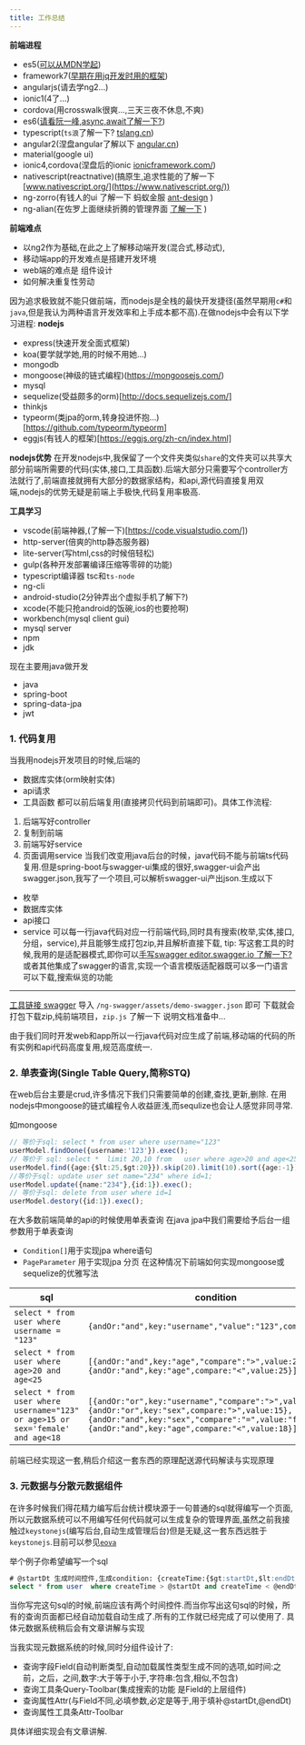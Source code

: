 ```yaml
---
title: 工作总结
---
```

**前端进程**
* es5([可以从MDN学起](https://developer.mozilla.org/zh-CN/))
* framework7([早期在用jq开发时用的框架](https://framework7.io/))
* angularjs(请去学ng2...)
* ionic1(4了...)
* cordova(用crosswalk很爽...,三天三夜不休息,不爽)
* es6([请看阮一峰,async,await了解一下?](http://es6.ruanyifeng.com/))
* typescript(`ts浪`了解一下? [tslang.cn](http://tslang.cn/))
* angular2(涅盘angular了解以下 [angular.cn](https://angular.cn/))
* material(google ui)
* ionic4,cordova(涅盘后的ionic [ionicframework.com/](https://ionicframework.com/))
* nativescript(reactnative)(搞原生,追求性能的了解一下 [www.nativescript.org/](https://www.nativescript.org/))
* ng-zorro(有钱人的ui 了解一下  蚂蚁金服 [ant-design](https://ng.ant.design/docs/introduce/zh) )
* ng-alian(在佐罗上面继续折腾的管理界面 [了解一下](https://ng-alain.com/) )

**前端难点**    
* 以ng2作为基础,在此之上了解移动端开发(混合式,移动式),
* 移动端app的开发难点是搭建开发环境
* web端的难点是 组件设计
* 如何解决重复性劳动

因为追求极致就不能只做前端，而nodejs是全栈的最快开发捷径(虽然早期用``c#``和``java``,但是我认为两种语言开发效率和上手成本都不高).在做nodejs中会有以下学习进程:
**nodejs**
* express(快速开发全面式框架)
* koa(要学就学她,用的时候不用她...)
* mongodb
* mongoose(神级的链式编程)(https://mongoosejs.com/)
* mysql
* sequelize(受益颇多的orm)[http://docs.sequelizejs.com/]
* thinkjs
* typeorm(类jpa的orm,转身投进怀抱...)[https://github.com/typeorm/typeorm]
* eggjs(有钱人的框架)[https://eggjs.org/zh-cn/index.html]

**nodejs优势**
在开发nodejs中,我保留了一个文件夹类似``share``的文件夹可以共享大部分前端所需要的代码(实体,接口,工具函数).后端大部分只需要写个controller方法就行了,前端直接就拥有大部分的数据家结构，和api,源代码直接复用双端,nodejs的优势无疑是前端上手极快,代码复用率极高.

**工具学习**
* vscode(前端神器,(了解一下)[https://code.visualstudio.com/])
* http-server(倍爽的http静态服务器)
* lite-server(写html,css的时候倍轻松)
* gulp(各种开发部署编译压缩等零碎的功能)
* typescript编译器 tsc和``ts-node``
* ng-cli
* android-studio(2分钟弄出个虚拟手机了解下?)
* xcode(不能只抢android的饭碗,ios的也要抢啊)
* workbench(mysql client gui)
* mysql server
* npm 
* jdk


现在主要用java做开发
* java
* spring-boot
* spring-data-jpa
* jwt


### 1. 代码复用
当我用nodejs开发项目的时候,后端的
* 数据库实体(orm映射实体)
* api请求
* 工具函数
都可以前后端复用(直接拷贝代码到前端即可)。具体工作流程:

1. 后端写好controller
2. 复制到前端
3. 前端写好service
4. 页面调用service
当我们改变用java后台的时候，java代码不能与前端ts代码复用.但是spring-boot与swagger-ui集成的很好,swagger-ui会产出swagger.json,我写了一个项目,可以解析swagger-ui产出json.生成以下
* 枚举
* 数据库实体
* api接口
* service
可以每一行java代码对应一行前端代码,同时具有搜索(枚举,实体,接口,分组，service),并且能够生成打包zip,并且解析直接下载,
tip: 写这套工具的时候,我用的是适配器模式,即你可以[手写swagger editor.swagger.io 了解一下?](https://editor.swagger.io/)或者其他集成了swagger的语言,实现一个语言模版适配器既可以多一门语言可以下载,搜索纵览的功能

-----------

[工具链接 swagger](https://24wings.github.io/ng-swagger/)
导入 ``/ng-swagger/assets/demo-swagger.json`` 即可 下载就会打包下载zip,纯前端项目，``zip.js`` 了解一下
说明文档准备中...

由于我们同时开发web和app所以一行java代码对应生成了前端,移动端的代码的所有实例和api代码高度复用,规范高度统一.

### 2. 单表查询(Single Table Query,简称STQ)

在web后台主要是crud,许多情况下我们只需要简单的创建,查找,更新,删除.
在用nodejs中mongoose的链式编程令人收益匪浅,而sequlize也会让人感觉非同寻常.

如mongoose

```typescript
// 等价于sql: select * from user where username="123"
userModel.findOone({username:'123'}).exec();
// 等价于 sql: select *  limit 20,10 from   user where age>20 and age<25 orderBy age DESC;
userModel.find({age:{$lt:25,$gt:20}}).skip(20).limit(10).sort({age:-1}).exec();
//等价于sql: update user set name="234" where id=1;
userModel.update({name:"234"},{id:1}).exec();
// 等价于sql: delete from user where id=1
userModel.destory({id:1}).exec();
```

在大多数前端简单的api的时候使用单表查询
在java jpa中我们需要给予后台一组参数用于单表查询
* ``Condition[]``用于实现jpa where语句
* ``PageParameter`` 用于实现jpa 分页
在这种情况下前端如何实现mongoose或sequelize的优雅写法

|sql|condition|mongoose写法|
|---|---|---|
|``select * from user where username = "123"``|``{andOr:"and",key:"username","value":"123",compare:"="}``| ``{username:"123"}``|
|``select * from user where age>20 and age<25``|``[{andOr:"and",key:"age","compare":">",value:20},{andOr:"and",key:"age",compare:"<",value:25}]``| ``{age:{$gt:20,$lt:25}}``|
|``select * from user where username="123" or age>15 or sex='female' and age<18``|``[{andOr:"or",key:"username","compare":">",value:"123"},{andOr:"or",key:"sex",compare:">",value:15},{andOr:"and",key:"sex","compare":"=",value:"female"},{andOr:"and",key:"age",compare:"<",value:18}]``|``[{"name":"123"},{age:{$gt:15}},{sex:"female",age:{$lt<18}}]``|

前端已经实现这一套,稍后介绍这一套东西的原理配送源代码解读与实现原理


### 3. 元数据与分散元数据组件

在许多时候我们得花精力编写后台统计模块源于一句普通的sql就得编写一个页面,所以元数据系统可以不用编写任何代码就可以生成复杂的管理界面,虽然之前我接触过``keystonejs``(编写后台,自动生成管理后台)但是无疑,这一套东西远胜于``keystonejs``.目前可以参见[``eova``](http://www.eova.cn/) 

举个例子你希望编写一个sql
```sql
# @startDt 生成时间控件,生成condition: {createTime:{$gt:startDt,$lt:endDt}}
select * from user  where createTime > @startDt and createTime < @endDt
```
当你写完这句sql的时候,前端应该有两个时间控件.而当你写出这句sql的时候，所有的查询页面都已经自动加载自动生成了.所有的工作就已经完成了可以使用了.
具体元数据系统稍后会有文章讲解与实现

当我实现元数据系统的时候,同时分组件设计了:
* 查询字段Field(自动判断类型,自动加载属性类型生成不同的选项,如时间:之前，之后，之间,数字:大于等于小于,字符串:包含,相似,不包含)
* 查询工具条Query-Toolbar(集成搜索的功能 是Field的上层组件)
* 查询属性Attr(与Field不同,必填参数,必定是等于,用于填补@startDt,@endDt)
* 查询属性工具条Attr-Toolbar

具体详细实现会有文章讲解.
